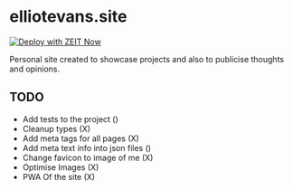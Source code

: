 # elliotevans.site

[![Deploy with ZEIT Now](https://zeit.co/button)](https://zeit.co/new/project?template=https://github.com/Elliot-Evans-95/elliotevans.site/tree/master)

Personal site created to showcase projects and also to publicise thoughts and opinions.

## TODO

- Add tests to the project ()
- Cleanup types (X)
- Add meta tags for all pages (X)
- Add meta text info into json files ()
- Change favicon to image of me (X)
- Optimise Images (X)
- PWA Of the site (X)
